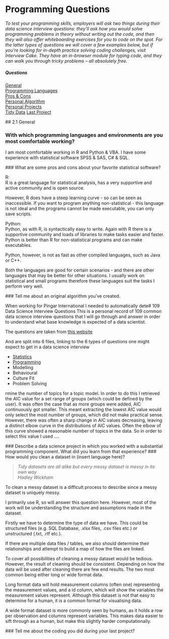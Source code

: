 # Programming Questions

_To test your programming skills, employers will ask two things during their data science interview questions: they’ll ask how you would solve programming problems in theory without writing out the code, and then they will also offer whiteboarding exercises for you to code on the spot. For the latter types of questions we will cover a few examples below, but if you’re looking for in-depth practice solving coding challenges, visit Interview Cake. They have an in-browser module for typing code, and they can walk you through tricky problems – all absolutely free._

##### Questions
[General](#general)    
	[Programming Languages](#languages)    
	[Pros & Cons](#procon)    
	[Personal Algorithm](#algo)    
	[Personal Projects](#perspro)    
	[Tidy Data](#tidy)
	[Last Project](#lastpro)
	
<a name='general'>
## 2.1 General
<a name='languages'>

### With which programming languages and environments are you most comfortable working?

I am most comfortable working in R and Python & VBA. I have some experience with statistical software SPSS & SAS, C# & SQL. 

<a name='procon'>
### What are some pros and cons about your favorite statistical software?

R:     
R is a great language for statistical analysis, has a very supportive and active community and is open source. 

However, R does have a steep learning curve - so can be seen as inaccessible. If you want to program anything non-statistical - this language is not ideal and the programs cannot be made executable, you can only save scripts. 

Python:    
Python, as with R, is syntactically easy to write. Again with R there is a supportive community and loads of libraries to make tasks easier and faster. Python is better than R for non-statistical programs and can make executables. 

Python, however, is not as fast as other compiled languages, such as Java or C++.

Both the languages are good for certain scenarios - and there are other languages that may be better for other situations. I usually work on statistical and small programs therefore these languages suit the tasks I perform very well. 

<a name='algo'>
### Tell me about an original algorithm you’ve created.

When working for Pingar International I needed to automatically dete# 109 Data Science Interview Questions
This is a personal record of 109 common data science interview questions that I will go through and answer in order to understand what base knowledge is expected of a data scientist. 

The questions are taken from [this website](https://www.springboard.com/blog/data-science-interview-questions/)

And are split into 6 files, linking to the 6 types of questions one might expect to get in a data science interview

* [Statistics](Statistics_Questions.md)
* [Programming](Programming_Questions.md)
* Modelling 
* Behavioural
* Culture Fit
* Problem Solving

rmine the number of topics for a topic model. In order to do this I retrieved the AIC value for a set range of groups (which could be defined by the user). It was often the case that as more groups were added, AIC continuously got smaller. This meant extracting the lowest AIC value would only select the most number of groups, which did not make practical sense. However, there was often a sharp change in AIC values decreasing, leaving a distinct elbow curve in the distributions of AIC values. Often the elbow of this curve showed a reasonable number of topics in the data. So in order to select this value I used ....

<a name='perspro'>
### Describe a data science project in which you worked with a substantial programming component. What did you learn from that experience?

<a name='tidy'>
### How would you clean a dataset in (insert language here)?

> _Tidy datasets are all alike but every messy dataset is messy in its own way_   
> _Hadley Wickham_

To clean a messy dataset is a difficult process to describe since a messy dataset is uniquely messy. 

I primarily use R, so will answer this question here. However, most of the work will be understanding the structure and assumptions made in the dataset.

Firstly we have to determine the type of data we have. This could be structured files  (e.g. SQL Database, .xlsx files, .csv files etc.) or unstructured (.txt, .rtf etc.). 

If there are multiple data files / tables, we also should determine their relationships and attempt to build a map of how the files are linked. 

To cover all possibilities of cleaning a messy dataset  would be tedious. However, the result of cleaning should be consistent. Depending on how the data will be used after cleaning there are few end results. The two most common being either long or wide format data. 

Long format data will hold measurement columns (often one) representing the measurement values, and a id column, which will show the variables the measurement values represent. Although this dataset is not that easy to determine for a human, it is a common format for visualising data. 

A wide format dataset is more commonly seen by humans, as it holds a row per observation and columns represent variables. This makes data easier to sift through as a human, but make this slightly harder computationally. 

<a name='lastpro'>
### Tell me about the coding you did during your last project?